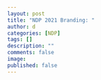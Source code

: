 ```yaml
---
layout: post
title: "NDP 2021 Branding: "
author: d
categories: [NDP]
tags: []
description: ""
comments: false
image: 
published: false
---
```













